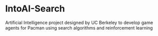 # IntoAI-Search
Artificial Intelligence project designed by UC Berkeley to develop game agents for Pacman using search algorithms and reinforcement learning


